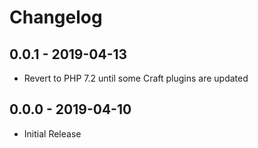 # Changelog

## 0.0.1 - 2019-04-13

- Revert to PHP 7.2 until some Craft plugins are updated

## 0.0.0 - 2019-04-10

- Initial Release
